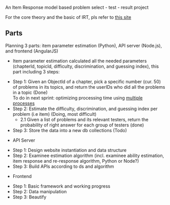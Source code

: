 An Item Response model based problem select - test - result project

For the core theory and the basic of IRT, pls refer to [this site](http://echo.edres.org:8080/irt/ )

## Parts

Planning 3 parts: item parameter estimation (Python), API server (Node.js), and frontend (AngularJS)

* Item parameter estimation calculated all the needed parameters (chapterId, topicId, difficulty, discrimination, and guessing index), this part including 3 steps:
 - Step 1: Given an ObjectId of a chapter, pick a specific number (cur. 50) of problems in its topics, and return the userIDs who did all the problems in a topic (Done)  
   To do in next sprint: optimizing processing time using [multiple processes](https://docs.python.org/2/library/multiprocessing.html#using-a-pool-of-workers )
 - Step 2: Estimate the difficulty, discrimination, and guessing index per problem (i.e item) (Doing, most difficult)  
   - 2.1 Given a list of problems and its relevant testers, return the probability of right answer for each group of testers (done)
 - Step 3: Store the data into a new db collections (Todo)

* API Server
 - Step 1: Design website instantiation and data structure
 - Step 2: Examinee estimation algorithm (incl. examinee ability estimation, item response and re-response algorithm, Python or Node?)
 - Step 3: Build APIs according to ds and algorithm

* Frontend
 - Step 1: Basic framework and working progress
 - Step 2: Data manipulation
 - Step 3: Beautify
